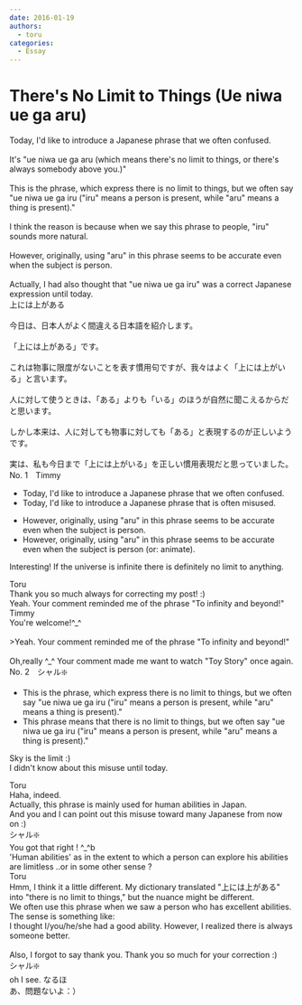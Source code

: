 ```yaml
---
date: 2016-01-19
authors:
  - toru
categories:
  - Essay
---
```


<h1 id="subject_show">There's No Limit to Things (Ue niwa ue ga aru)</h1>
<div class="date" hidden>Jan 19, 2016 15:06</div>
<div id="post"><div id="body_show_ori">
Today, I'd like to introduce a Japanese phrase that we often confused.<br/><br/>It's "ue niwa ue ga aru (which means there's no limit to things, or there's always somebody above you.)"<br/><br/>This is the phrase, which express there is no limit to things, but we often say "ue niwa ue ga iru ("iru" means a person is present, while "aru" means a thing is present)."<br/><br/>I think the reason is because when we say this phrase to people, "iru" sounds more natural.<br/><br/>However, originally, using "aru" in this phrase seems to be accurate even when the subject is person.<br/><br/>Actually, I had also thought that "ue niwa ue ga iru" was a correct Japanese expression until today.
</div></div>

<!-- more -->

<div id="post_ja"><div id="body_show_mo">
上には上がある<br/><br/>今日は、日本人がよく間違える日本語を紹介します。<br/><br/>「上には上がある」です。<br/><br/>これは物事に限度がないことを表す慣用句ですが、我々はよく「上には上がいる」と言います。<br/><br/>人に対して使うときは、「ある」よりも「いる」のほうが自然に聞こえるからだと思います。<br/><br/>しかし本来は、人に対しても物事に対しても「ある」と表現するのが正しいようです。<br/><br/>実は、私も今日まで「上には上がいる」を正しい慣用表現だと思っていました。
</div></div>
<div id="block"><div class="first_name"> No. 1　<span class="just_name">Timmy</span></div><div id="block2">
<ul class="correction_field">
<li class="incorrect">Today, I'd like to introduce a Japanese phrase that we often confused.</li>
<li class="corrected correct">
Today, I'd like to introduce a Japanese phrase that <span class="f_blue">is</span> often <span class="f_blue">mis</span>used.
</li>
</ul>
<ul class="correction_field">
<li class="incorrect">However, originally, using "aru" in this phrase seems to be accurate even when the subject is person.</li>
<li class="corrected correct">
However, originally, using "aru" in this phrase seems to be accurate even when the subject is person (or: <span class="f_blue">animate</span>).
</li>
</ul>
<p class="comment_small">
 Interesting! If the universe is infinite there is definitely no limit to anything.
</p>

</div><div class="name"><span class="just_name">Toru</span><br>
Thank you so much always for correcting my post! :)<br/>Yeah. Your comment reminded me of the phrase "To infinity and beyond!"
</div>
<div class="name"><span class="just_name">Timmy</span><br>
You're welcome!^_^<br/><br/>&gt;Yeah. Your comment reminded me of the phrase "To infinity and beyond!"<br/><br/>Oh,really ^_^ Your comment made me want to watch "Toy Story" once again.
</div>
</div>
<div id="block"><div class="first_name"> No. 2　<span class="just_name">シャル❇️</span></div><div id="block2">
<ul class="correction_field">
<li class="incorrect">This is the phrase, which express there is no limit to things, but we often say "ue niwa ue ga iru ("iru" means a person is present, while "aru" means a thing is present)."</li>
<li class="corrected correct">
This phrase means that there is no limit to things, but we often say "ue niwa ue ga iru ("iru" means a person is present, while "aru" means a thing is present)."
</li>
</ul>
<p class="comment_small">
 Sky is the limit :)
 <br/>
 I didn't know about this misuse until today.
</p>

</div><div class="name"><span class="just_name">Toru</span><br>
Haha, indeed.<br/>Actually, this phrase is mainly used for human abilities in Japan.<br/>And you and I can point out this misuse toward many Japanese from now on :)
</div>
<div class="name"><span class="just_name">シャル❇️</span><br>
You got that right ! ^_^b<br/>'Human abilities' as in the extent to which a person can explore his abilities are limitless ..or in some other sense ? 
</div>
<div class="name"><span class="just_name">Toru</span><br>
Hmm, I think it a little different. My dictionary translated "上には上がある" into "there is no limit to things," but the nuance might be different.<br/>We often use this phrase when we saw a person who has excellent abilities. The sense is something like:<br/>I thought I/you/he/she had a good ability. However, I realized there is always someone  better.<br/><br/>Also, I forgot to say thank you. Thank you so much for your correction :)
</div>
<div class="name"><span class="just_name">シャル❇️</span><br>
oh I see. なるほ<br/>あ、問題ないよ：）
</div>
</div>
